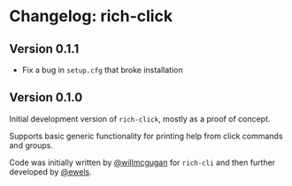 # Changelog: rich-click

## Version 0.1.1

- Fix a bug in `setup.cfg` that broke installation

## Version 0.1.0

Initial development version of `rich-click`, mostly as a proof of concept.

Supports basic generic functionality for printing help from click commands and groups.

Code was initially written by [@willmcgugan](https://github.com/willmcgugan) for `rich-cli`
and then further developed by [@ewels](http://github.com/ewels/).
